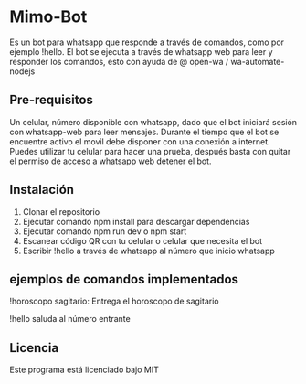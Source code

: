 # Mimo-Bot

Es un bot para whatsapp que responde a través de comandos, como por ejemplo !hello. El bot se ejecuta a través de whatsapp web para leer y responder los comandos, esto con ayuda de @ open-wa / wa-automate-nodejs 

## Pre-requisitos

Un celular, número disponible con whatsapp, dado que el bot iniciará sesión con whatsapp-web para leer mensajes. Durante el tiempo que el bot se encuentre activo el movil debe disponer con una conexión a internet. Puedes utilizar tu celular para hacer una prueba, después basta con quitar el permiso de acceso a whatsapp web detener el bot.

## Instalación

1. Clonar el repositorio
2. Ejecutar comando npm install para descargar dependencias
3. Ejecutar comando npm run dev o npm start
4. Escanear código QR con tu celular o celular que necesita el bot
5. Escribir !hello a través de whatsapp al número que inicio whatsapp

## ejemplos de comandos implementados

!horoscopo sagitario: Entrega el horoscopo de sagitario

!hello saluda al número entrante

## Licencia
 
Este programa está licenciado bajo MIT